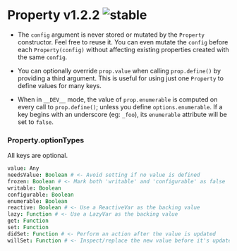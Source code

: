 
# Property v1.2.2 ![stable](https://img.shields.io/badge/stability-stable-4EBA0F.svg?style=flat)

- The `config` argument is never stored or mutated by the `Property` constructor. Feel free to reuse it. You can even mutate the `config` before each `Property(config)` without affecting existing properties created with the same `config`.

- You can optionally override `prop.value` when calling `prop.define()` by providing a third argument. This is useful for using just one `Property` to define values for many keys.

- When in `__DEV__` mode, the value of `prop.enumerable` is computed on every call to `prop.define()`; unless you define `options.enumerable`. If a key begins with an underscore (eg: `_foo`), its `enumerable` attribute will be set to `false`.

### Property.optionTypes

All keys are optional.

```coffee
value: Any
needsValue: Boolean # <- Avoid setting if no value is defined
frozen: Boolean # <- Mark both 'writable' and 'configurable' as false
writable: Boolean
configurable: Boolean
enumerable: Boolean
reactive: Boolean # <- Use a ReactiveVar as the backing value
lazy: Function # <- Use a LazyVar as the backing value
get: Function
set: Function
didSet: Function # <- Perform an action after the value is updated
willSet: Function # <- Inspect/replace the new value before it's updated
```

